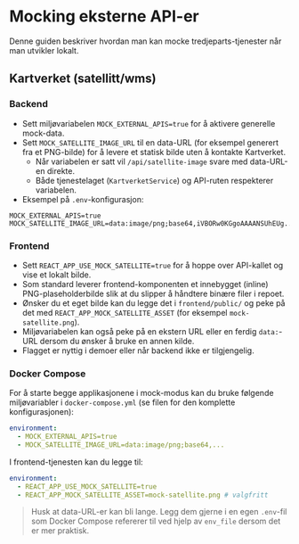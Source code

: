 # Mocking eksterne API-er

Denne guiden beskriver hvordan man kan mocke tredjeparts-tjenester når man utvikler lokalt.

## Kartverket (satellitt/wms)

### Backend

- Sett miljøvariabelen `MOCK_EXTERNAL_APIS=true` for å aktivere generelle mock-data.
- Sett `MOCK_SATELLITE_IMAGE_URL` til en data-URL (for eksempel generert fra et PNG-bilde) for å levere et statisk bilde uten å kontakte Kartverket.
  - Når variabelen er satt vil `/api/satellite-image` svare med data-URL-en direkte.
  - Både tjenestelaget (`KartverketService`) og API-ruten respekterer variabelen.
- Eksempel på `.env`-konfigurasjon:

```env
MOCK_EXTERNAL_APIS=true
MOCK_SATELLITE_IMAGE_URL=data:image/png;base64,iVBORw0KGgoAAAANSUhEUg...
```

### Frontend

- Sett `REACT_APP_USE_MOCK_SATELLITE=true` for å hoppe over API-kallet og vise et lokalt bilde.
- Som standard leverer frontend-komponenten et innebygget (inline) PNG-plaseholderbilde slik at du slipper å håndtere binære filer i repoet.
- Ønsker du et eget bilde kan du legge det i `frontend/public/` og peke på det med `REACT_APP_MOCK_SATELLITE_ASSET` (for eksempel `mock-satellite.png`).
- Miljøvariabelen kan også peke på en ekstern URL eller en ferdig `data:`-URL dersom du ønsker å bruke en annen kilde.
- Flagget er nyttig i demoer eller når backend ikke er tilgjengelig.

### Docker Compose

For å starte begge applikasjonene i mock-modus kan du bruke følgende miljøvariabler i `docker-compose.yml` (se filen for den komplette konfigurasjonen):

```yaml
environment:
  - MOCK_EXTERNAL_APIS=true
  - MOCK_SATELLITE_IMAGE_URL=data:image/png;base64,...
```

I frontend-tjenesten kan du legge til:

```yaml
environment:
  - REACT_APP_USE_MOCK_SATELLITE=true
  - REACT_APP_MOCK_SATELLITE_ASSET=mock-satellite.png # valgfritt
```

> Husk at data-URL-er kan bli lange. Legg dem gjerne i en egen `.env`-fil som Docker Compose refererer til ved hjelp av `env_file` dersom det er mer praktisk.
